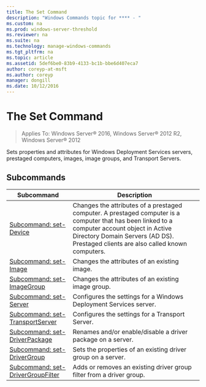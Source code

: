 ```yaml
---
title: The Set Command
description: "Windows Commands topic for **** - "
ms.custom: na
ms.prod: windows-server-threshold
ms.reviewer: na
ms.suite: na
ms.technology: manage-windows-commands
ms.tgt_pltfrm: na
ms.topic: article
ms.assetid: 5def6be0-83b9-4133-bc1b-bbe6d407eca7
author: coreyp-at-msft
ms.author: coreyp
manager: dongill
ms.date: 10/12/2016
---
```

# The Set Command

>Applies To: Windows Server&reg; 2016, Windows Server&reg; 2012 R2, Windows Server&reg; 2012

Sets properties and attributes for Windows Deployment Services servers, prestaged computers, images, image groups, and Transport Servers.
## Subcommands
|Subcommand|Description|
|-------|--------|
|[Subcommand: set-Device](Subcommand-set-Device.md)|Changes the attributes of a prestaged computer. A prestaged computer is a computer that has been linked to a computer account object in Active Directory Domain Servers (AD DS). Prestaged clients are also called known computers.|
|[Subcommand: set-Image](Subcommand-set-Image.md)|Changes the attributes of an existing image.|
|[Subcommand: set-ImageGroup](Subcommand-set-ImageGroup.md)|Changes the attributes of an existing image group.|
|[Subcommand: set-Server](Subcommand-set-Server.md)|Configures the settings for a Windows Deployment Services server.|
|[Subcommand: set-TransportServer](Subcommand-set-TransportServer.md)|Configures the settings for a Transport Server.|
|[Subcommand: set-DriverPackage](Subcommand-set-DriverPackage.md)|Renames and/or enable/disable a driver package on a server.|
|[Subcommand: set-DriverGroup](Subcommand-set-DriverGroup.md)|Sets the properties of an existing driver group on a server.|
|[Subcommand: set-DriverGroupFilter](Subcommand-set-DriverGroupFilter.md)|Adds or removes an existing driver group filter from a driver group.|
